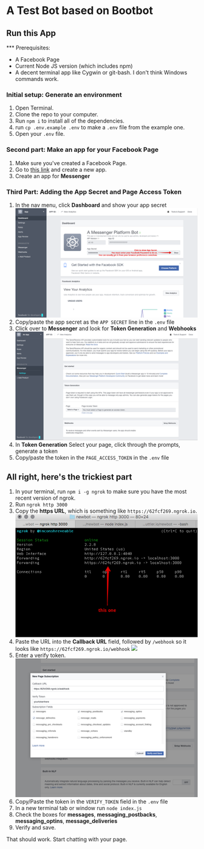 # A Test Bot based on Bootbot

## Run this App

*** Prerequisites:
- A Facebook Page
- Current Node JS version (which includes npm)
- A decent terminal app like Cygwin or git-bash. I don't think Windows commands work.

### Initial setup: Generate an environment
1. Open Terminal.
2. Clone the repo to your computer.
3. Run `npm i` to install all of the dependencies.
4. run `cp .env.example .env` to make a `.env` file from the example one.
5. Open your `.env` file.

### Second part: Make an app for your Facebook Page
1. Make sure you've created a Facebook Page.
2. Go to [this link](https://developers.facebook.com/apps/) and create a new app.
3. Create an app for **Messenger**

### Third Part: Adding the App Secret and Page Access Token
1. In the nav menu, click **Dashboard** and show your app secret
![](app-secret.png)
2. Copy/paste the app secret as the `APP SECRET` line in the `.env` file
3. Click over to **Messenger** and look for **Token Generation** and **Webhooks**
![](tokens-webhooks.png)
4. In **Token Generation** Select your page, click through the prompts, generate a token
5. Copy/paste the token in the `PAGE_ACCESS_TOKEN` in the `.env` file


## All right, here's the trickiest part

1. In your terminal, run `npm i -g ngrok` to make sure you have the most recent version of ngrok.
2. Run `ngrok http 3000`
3. Copy the **https URL**, which is something like `https://62fcf269.ngrok.io`.
![](ngrok-address.png)
4.  Paste the URL into the **Callback URL** field, followed by `/webhook` so it looks like `https://62fcf269.ngrok.io/webhook`
![]((webhook.png))
5. Enter a verify token.
![](verify-token.png)
6. Copy/Paste the token in the `VERIFY_TOKEN` field in the `.env` file
7. In a new terminal tab or window run `node index.js`
8. Check the boxes for **messages**, **messaging_postbacks**, **messaging_optins**, **message_deliveries**
9. Verify and save.

That should work. Start chatting with your page.